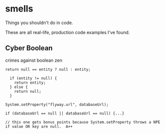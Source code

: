 # smells
Things you shouldn't do in code.

These are all real-life, production code examples I've found.

## Cyber Boolean
crimes against boolean zen

`return null == entity ? null : entity;`
```
  if (entity != null) {
    return entity;
  } else {
    return null;
  }
```
```
System.setProperty("flyway.url", databaseUrl);

if (databaseUrl == null || databaseUrl == null) {...}

// this one gets bonus points because System.setProperty throws a NPE if value OR key are null.  A++
```

